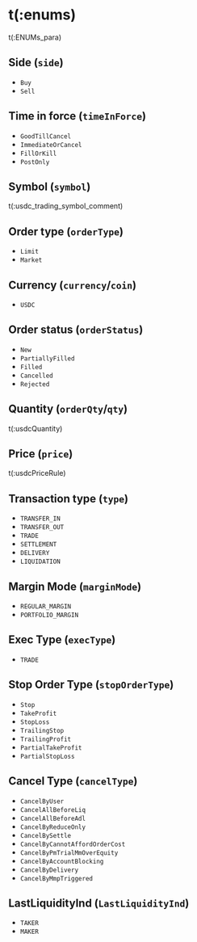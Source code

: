 # t(:enums)
t(:ENUMs_para)

## Side (`side`)
* `Buy`
* `Sell`

## Time in force (`timeInForce`)
* `GoodTillCancel`
* `ImmediateOrCancel`
* `FillOrKill`
* `PostOnly`

## Symbol (`symbol`)
t(:usdc_trading_symbol_comment)


## Order type (`orderType`)
* `Limit`
* `Market`


## Currency (`currency`/`coin`)
* `USDC`


## Order status (`orderStatus`)
* `New`
* `PartiallyFilled`
* `Filled`
* `Cancelled`
* `Rejected`

## Quantity (`orderQty`/`qty`)
t(:usdcQuantity)

## Price (`price`)
t(:usdcPriceRule)


## Transaction type (`type`)
* `TRANSFER_IN`
* `TRANSFER_OUT`
* `TRADE`
* `SETTLEMENT`
* `DELIVERY`
* `LIQUIDATION`

## Margin Mode (`marginMode`)
* `REGULAR_MARGIN`
* `PORTFOLIO_MARGIN`

## Exec Type (`execType`)
* `TRADE`

## Stop Order Type (`stopOrderType`)
* `Stop`
* `TakeProfit`
* `StopLoss`
* `TrailingStop`
* `TrailingProfit`
* `PartialTakeProfit`
* `PartialStopLoss`


## Cancel Type (`cancelType`)
* `CancelByUser`
* `CancelAllBeforeLiq`
* `CancelAllBeforeAdl`
* `CancelByReduceOnly`
* `CancelBySettle`
* `CancelByCannotAffordOrderCost`
* `CancelByPmTrialMmOverEquity`
* `CancelByAccountBlocking`
* `CancelByDelivery`
* `CancelByMmpTriggered`

## LastLiquidityInd (`LastLiquidityInd`)
* `TAKER`
* `MAKER`
